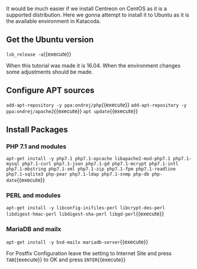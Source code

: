 It would be much easier if we install Centreon on CentOS as it is a supported distribution. Here we gonna attempt to install it to Ubuntu as it is the available environment in Katacoda.

## Get the Ubuntu version
`lsb_release -a`{{execute}}

When this tutorial was made it is 16.04. When the environment changes some adjustments should be made.

## Configure APT sources 

`add-apt-repository -y ppa:ondrej/php`{{execute}}
`add-apt-repository -y ppa:ondrej/apache2`{{execute}}
`apt update`{{execute}}

## Install Packages

### PHP 7.1 and modules

`apt-get install -y php7.1 php7.1-opcache libapache2-mod-php7.1 php7.1-mysql php7.1-curl php7.1-json php7.1-gd php7.1-mcrypt php7.1-intl php7.1-mbstring php7.1-xml php7.1-zip php7.1-fpm php7.1-readline php7.1-sqlite3 php-pear php7.1-ldap php7.1-snmp php-db php-date`{{execute}}

### PERL and modules

`apt-get install -y libconfig-inifiles-perl libcrypt-des-perl libdigest-hmac-perl libdigest-sha-perl libgd-perl`{{execute}}

### MariaDB and mailx

`apt-get install -y bsd-mailx mariadb-server`{{execute}}

For Postfix Configuration leave the setting to Internet Site and press `TAB`{{execute}} to OK and press `ENTER`{{execute}}
